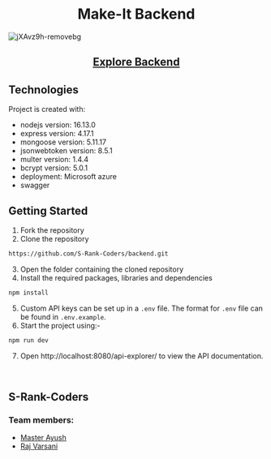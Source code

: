 <div align="center">
  <h1>Make-It Backend</h1>

</div>


 ![jXAvz9h-removebg](https://user-images.githubusercontent.com/75676675/149315884-dff616eb-fde5-48db-9000-de9988792ea0.png)

 
<div align="center">
 <h2>
  <a href="http://makeit.centralindia.cloudapp.azure.com:8080/api-explorer/">Explore Backend</a></h2>

</div>
 

 
## Technologies

Project is created with:
* nodejs version: 16.13.0
* express version: 4.17.1
* mongoose version: 5.11.17
* jsonwebtoken version: 8.5.1
* multer version: 1.4.4
* bcrypt version: 5.0.1
* deployment: Microsoft azure 
* swagger



## Getting Started

1. Fork the repository
2. Clone the repository

```sh
https://github.com/S-Rank-Coders/backend.git
```

3. Open the folder containing the cloned repository
4. Install the required packages, libraries and dependencies

```sh
npm install
```

5. Custom API keys can be set up in a `.env` file. The format for `.env` file can be found in `.env.example`.
6. Start the project using:-

```sh
npm run dev
```

7. Open http://localhost:8080/api-explorer/ to view the API documentation.

<br/>

## S-Rank-Coders
### Team members: 
 * [Master Ayush](https://github.com/WeryZebra-Yue)  
 * [Raj Varsani](https://github.com/RajVarsani)
